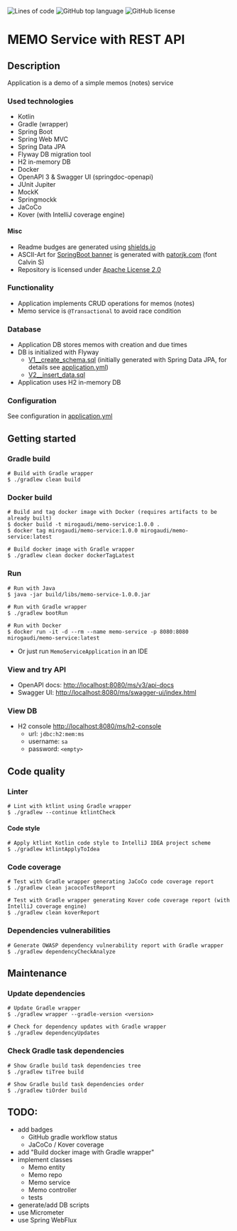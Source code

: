 ![Lines of code](https://img.shields.io/tokei/lines/github/mirogaudi/memo-service)
![GitHub top language](https://img.shields.io/github/languages/top/mirogaudi/memo-service)
![GitHub license](https://img.shields.io/github/license/mirogaudi/memo-service)

# MEMO Service with REST API

## Description

Application is a demo of a simple memos (notes) service

### Used technologies

- Kotlin
- Gradle (wrapper)
- Spring Boot
- Spring Web MVC
- Spring Data JPA
- Flyway DB migration tool
- H2 in-memory DB
- Docker
- OpenAPI 3 & Swagger UI (springdoc-openapi)
- JUnit Jupiter
- MockK
- Springmockk
- JaCoCo
- Kover (with IntelliJ coverage engine)

#### Misc

- Readme budges are generated using [shields.io](https://shields.io/)
- ASCII-Art for [SpringBoot banner](src/main/resources/banner.txt) is generated
  with [patorjk.com](http://patorjk.com/software/taag) (font Calvin S)
- Repository is licensed under [Apache License 2.0](https://www.apache.org/licenses/LICENSE-2.0.html)

### Functionality

- Application implements CRUD operations for memos (notes)
- Memo service is `@Transactional` to avoid race condition

### Database

- Application DB stores memos with creation and due times
- DB is initialized with Flyway
    - [V1__create_schema.sql](src/main/resources/db/migration/V1__create_schema.sql) (initially generated with Spring
      Data JPA, for details see [application.yml](src/main/resources/application.yml))
    - [V2__insert_data.sql](src/main/resources/db/migration/V2__insert_data.sql)
- Application uses H2 in-memory DB

### Configuration

See configuration in [application.yml](src/main/resources/application.yml)

## Getting started

### Gradle build

```shell
# Build with Gradle wrapper
$ ./gradlew clean build
``` 

### Docker build

```shell
# Build and tag docker image with Docker (requires artifacts to be already built)
$ docker build -t mirogaudi/memo-service:1.0.0 .
$ docker tag mirogaudi/memo-service:1.0.0 mirogaudi/memo-service:latest

# Build docker image with Gradle wrapper
$ ./gradlew clean docker dockerTagLatest
```

### Run

```shell
# Run with Java
$ java -jar build/libs/memo-service-1.0.0.jar

# Run with Gradle wrapper
$ ./gradlew bootRun
  
# Run with Docker
$ docker run -it -d --rm --name memo-service -p 8080:8080 mirogaudi/memo-service:latest
```

- Or just run `MemoServiceApplication` in an IDE

### View and try API

- OpenAPI docs: [http://localhost:8080/ms/v3/api-docs](http://localhost:8080/ms/v3/api-docs)
- Swagger UI: [http://localhost:8080/ms/swagger-ui/index.html](http://localhost:8080/ms/swagger-ui/index.html)

### View DB

- H2 console [http://localhost:8080/ms/h2-console](http://localhost:8080/ms/h2-console)
    - url: `jdbc:h2:mem:ms`
    - username: `sa`
    - password: `<empty>`

## Code quality

### Linter

```shell
# Lint with ktlint using Gradle wrapper
$ ./gradlew --continue ktlintCheck
```

#### Code style

```shell
# Apply ktlint Kotlin code style to IntelliJ IDEA project scheme 
$ ./gradlew ktlintApplyToIdea
```

### Code coverage

```shell
# Test with Gradle wrapper generating JaCoCo code coverage report 
$ ./gradlew clean jacocoTestReport

# Test with Gradle wrapper generating Kover code coverage report (with IntelliJ coverage engine)
$ ./gradlew clean koverReport

```

### Dependencies vulnerabilities

```shell
# Generate OWASP dependency vulnerability report with Gradle wrapper
$ ./gradlew dependencyCheckAnalyze
```

## Maintenance

### Update dependencies

```shell
# Update Gradle wrapper
$ ./gradlew wrapper --gradle-version <version>

# Check for dependency updates with Gradle wrapper
$ ./gradlew dependencyUpdates
```

### Check Gradle task dependencies

```shell
# Show Gradle build task dependencies tree
$ ./gradlew tiTree build

# Show Gradle build task dependencies order 
$ ./gradlew tiOrder build
```

## TODO:

- add badges
    - GitHub gradle workflow status
    - JaCoCo / Kover coverage
- add "Build docker image with Gradle wrapper"
- implement classes
    - Memo entity
    - Memo repo
    - Memo service
    - Memo controller
    - tests
- generate/add DB scripts
- use Micrometer
- use Spring WebFlux
